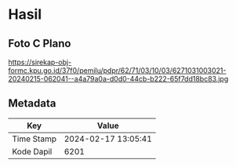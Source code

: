# Hasil

## Foto C Plano

https://sirekap-obj-formc.kpu.go.id/37f0/pemilu/pdpr/62/71/03/10/03/6271031003021-20240215-062041--a4a79a0a-d0d0-44cb-b222-65f7dd18bc83.jpg


## Metadata

| Key        | Value               |
| ---------- | ------------------- |
| Time Stamp | 2024-02-17 13:05:41 |
| Kode Dapil | 6201                |



